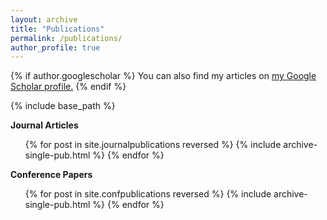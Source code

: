 ```yaml
---
layout: archive
title: "Publications"
permalink: /publications/
author_profile: true
---
```


{% if author.googlescholar %}
  You can also find my articles on <u><a href="{{author.googlescholar}}">my Google Scholar profile</a>.</u>
{% endif %}

{% include base_path %}


**Journal Articles**
<ol>
{% for post in site.journalpublications reversed %}
  {% include archive-single-pub.html %}
{% endfor %}
</ol>


**Conference Papers**
<ol>
{% for post in site.confpublications reversed %}
  {% include archive-single-pub.html %}
{% endfor %}
</ol>
